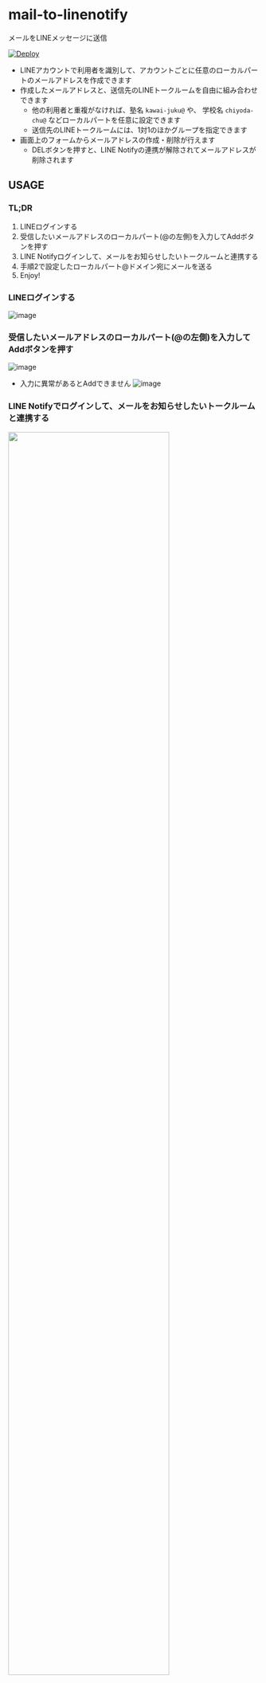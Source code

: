 # mail-to-linenotify
メールをLINEメッセージに送信

[![Deploy](https://www.herokucdn.com/deploy/button.svg)](https://heroku.com/deploy)

- LINEアカウントで利用者を識別して、アカウントごとに任意のローカルパートのメールアドレスを作成できます
- 作成したメールアドレスと、送信先のLINEトークルームを自由に組み合わせできます
    - 他の利用者と重複がなければ、塾名 `kawai-juku@` や、 学校名 `chiyoda-chu@` などローカルパートを任意に設定できます
    - 送信先のLINEトークルームには、1対1のほかグループを指定できます
- 画面上のフォームからメールアドレスの作成・削除が行えます
    - DELボタンを押すと、LINE Notifyの連携が解除されてメールアドレスが削除されます

## USAGE
### TL;DR
1. LINEログインする
2. 受信したいメールアドレスのローカルパート(@の左側)を入力してAddボタンを押す
3. LINE Notifyログインして、メールをお知らせしたいトークルームと連携する
4. 手順2で設定したローカルパート@ドメイン宛にメールを送る
5. Enjoy!
### LINEログインする
![image](https://user-images.githubusercontent.com/5038337/91796225-9b018000-ec5a-11ea-83af-ed79a7f7cda6.png)
### 受信したいメールアドレスのローカルパート(@の左側)を入力してAddボタンを押す
![image](https://user-images.githubusercontent.com/5038337/91796316-cf753c00-ec5a-11ea-9477-89e04d8d6cf6.png)
- 入力に異常があるとAddできません
![image](https://user-images.githubusercontent.com/5038337/91796410-0d726000-ec5b-11ea-8ac0-6341c5633676.png)
### LINE Notifyでログインして、メールをお知らせしたいトークルームと連携する
<img src="https://user-images.githubusercontent.com/5038337/91797308-34319600-ec5d-11ea-9181-6f0e5a478da8.png" width="80%" />

### 手順2で設定したローカルパート@ドメイン宛にメールを送る
![image](https://user-images.githubusercontent.com/5038337/91797388-63480780-ec5d-11ea-81c9-91aa4982be2b.png)
### Enjoy!
![image](https://user-images.githubusercontent.com/5038337/91797539-c46fdb00-ec5d-11ea-98a7-d4a80f746104.png)

## SETUP
### 用意するもの
- MXとCNAMEのレコードが編集できるドメイン
- LINEログイン (ログイン認証)
- LINE Notifyサービス登録 (メッセージ送信)
- herokuアカウント (Webアプリ実行環境)
- sendgridアカウント (Inbound Email Parse Webhook)

### TL;DR
1. __用意するもの__ を準備する
2. heroku CLIを使えるようにする
3. herokuデプロイボタンを押す
4. heroku configにLINEの情報を設定する
5. データベースを用意する
6. sendgridのInbound Email Parse Webhookを設定する
7. Enjoy!

### 用意するものを準備する
- MXとCNAMEのレコードが編集できるドメイン
    - VALUEDOMAINでもGoogle Domainsでも何でも
- LINEログイン
    - https://developers.line.biz/ja/services/line-login/
    - `チャネルの種類` は `LINEログイン`、`プロバイダー` は `新規プロバイダー作成` で適当なプロバイダー名を入力します
    - 作成したら `LINEログイン設定` タブで `ウェブアプリ` を有効にします
    - `コールバックURL` に `https://{herokuのアプリ名}.herokuapp.com/callback` を指定します
    - `チャネルID` と `チャネルシークレット` をメモしておきます
- LINE Notifyサービス登録
    - https://notify-bot.line.me/my/services/
    - `サービス名` はLINEメッセージに表示されます
    - `Callback URL` に `https://{herokuのアプリ名}.herokuapp.com/notify-callback` を指定します
    - `Client ID` と `Client Secret`(表示ボタンを押すと可視) をメモしておきます
- herokuアカウント
    - https://jp.heroku.com/free を参考に取得します
- sendgridアカウント
    - 直接取得でも日本国内代理店(KKE)経由でも
### heroku CLIを使えるようにする
- https://devcenter.heroku.com/articles/heroku-cli
- OSに応じてインストールします
- `heroku login` コマンドで、手順1.herokuアカウントで取得したherokuアカウントにログインします
### herokuデプロイボタンを押す
[![Deploy](https://www.herokucdn.com/deploy/button.svg)](https://heroku.com/deploy)

### heroku configにLINEの情報を登録する
- 次の6項目を設定する
```
heroku config:set LINECORP_PLATFORM_CHANNEL_CALLBACKURL=https://{herokuのアプリ名}.herokuapp.com/callback

heroku config:set LINECORP_PLATFORM_CHANNEL_CHANNELID={LINEログインでメモしたチャネルID}

heroku config:set LINECORP_PLATFORM_CHANNEL_CHANNELSECRET={LINEログインでメモしたチャネルシークレット}

heroku config:set LINECORP_PLATFORM_NOTIFY_CALLBACKURL=https://{herokuのアプリ名}.herokuapp.com/notify-callback

heroku config:set LINECORP_PLATFORM_NOTIFY_CLIENTID={LINE NotifyサービスのClient ID}

heroku config:set LINECORP_PLATFORM_NOTIFY_CLIENTSECRET={LINE NotifyサービスのClient Secret}
```
- 確認 (表示は例)
```
heroku config
DATABASE_URL: postgres://xxxxxxxxxxxxxx:1234567890abcd...89abcdef@ec2-255-255-255-255.compute-1.amazonaws.com:5432/fedcba98765432
LINECORP_PLATFORM_CHANNEL_CALLBACKURL:   https://XXX.herokuapp.com/callback
LINECORP_PLATFORM_CHANNEL_CHANNELID:     123456789
LINECORP_PLATFORM_CHANNEL_CHANNELSECRET: 0123456789abcdef0123456789abcdef
LINECORP_PLATFORM_NOTIFY_CALLBACKURL:    https://XXX.herokuapp.com/notify-callback
LINECORP_PLATFORM_NOTIFY_CLIENTID:       abcdef1234567890ABCDEF
LINECORP_PLATFORM_NOTIFY_CLIENTSECRET:   ABCDEF01234567890abcdefABCDEF0123456789abcdef
```
### データベースを用意する
```
heroku pg:psql -c '\i dbtable.sql'
```

### sendgridのInbound Email Parse Webhookを設定する
- https://sendgrid.kke.co.jp/docs/API_Reference/Webhooks/parse.html
- https://sendgrid.kke.co.jp/docs/User_Manual_JP/Settings/parse.html
- 手順1.MXとCNAMEのレコードが編集できるドメインで用意したドメインに設定する

### Enjoy!
- `https://{herokuのアプリ名}.herokuapp.com/` にアクセス
